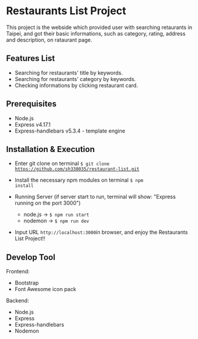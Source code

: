 # Restaurants List Project

This project is the webside which provided user with searching retaurants in Taipei, and got their basic informations, such as category, rating, address and description, on rataurant page.

## Features List

- Searching for restaurants' title by keywords.
- Searching for restaurants' category by keywords.
- Checking informations by clicking restaurant card.

## Prerequisites

- Node.js
- Express v4.17.1
- Express-handlebars v5.3.4 - template engine

## Installation & Execution

- Enter git clone on terminal <code>$ git clone https://github.com/sh330035/restaurant-list.git</code>

- Install the necessary npm modules on terminal <code>$ npm install</code>

- Running Server (if server start to run, terminal will show: "Express running on the port 3000")

  - node.js -> <code>$ npm run start</code>
  - nodemon -> <code>$ npm run dev</code>

- Input URL <code>http://localhost:3000</code>in browser, and enjoy the Restaurants List Project!!

## Develop Tool

Frontend:

- Bootstrap
- Font Awesome icon pack

Backend:

- Node.js
- Express
- Express-handlebars
- Nodemon
